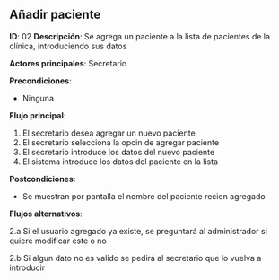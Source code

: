 ## Añadir paciente

**ID**: 02
**Descripción**: Se agrega un paciente a la lista de pacientes de la clínica, introduciendo sus datos

**Actores principales**: Secretario

**Precondiciones**:
* Ninguna

**Flujo principal**:
1. El secretario desea agregar un nuevo paciente
2. El secretario selecciona la opcin de agregar paciente
3. El secretario introduce los datos del nuevo paciente
4. El sistema introduce los datos del paciente en la lista

**Postcondiciones**:

* Se muestran por pantalla el nombre del paciente recien agregado

**Flujos alternativos**:

2.a Si el usuario agregado ya existe, se preguntará al administrador si quiere modificar este o no

2.b Si algun dato no es valido se pedirá al secretario que lo vuelva a introducir
